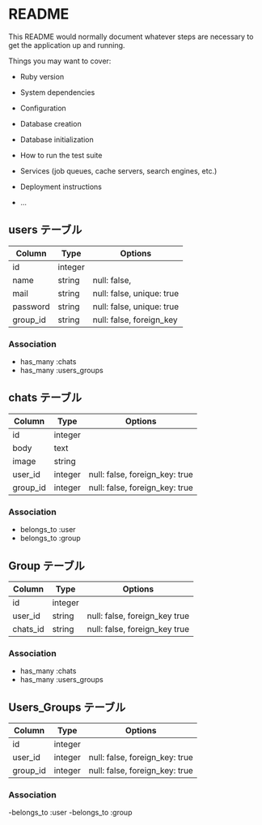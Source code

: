 # README

This README would normally document whatever steps are necessary to get the
application up and running.

Things you may want to cover:

* Ruby version

* System dependencies

* Configuration

* Database creation

* Database initialization

* How to run the test suite

* Services (job queues, cache servers, search engines, etc.)

* Deployment instructions

* ...

## users テーブル

|Column|Type|Options|
|------|----|-------|
|id|integer||
|name|string|null: false,|
|mail|string|null: false, unique: true|
|password|string|null: false, unique: true|
|group_id|string|null: false, foreign_key|

### Association
- has_many :chats
- has_many :users_groups

## chats テーブル

|Column|Type|Options|
|------|----|-------|
|id|integer||
|body|text||
|image|string||
|user_id|integer|null: false, foreign_key: true|
|group_id|integer|null: false, foreign_key: true|

### Association
- belongs_to :user
- belongs_to :group

## Group テーブル

|Column|Type|Options|
|------|----|-------|
|id|integer||
|user_id|string|null: false, foreign_key true|
|chats_id|string|null: false, foreign_key true|

### Association
- has_many :chats
- has_many :users_groups

## Users_Groups テーブル

|Column|Type|Options|
|------|----|-------|
|id|integer||
|user_id|integer|null: false, foreign_key: true|
|group_id|integer|null: false, foreign_key: true|

### Association
-belongs_to :user
-belongs_to :group